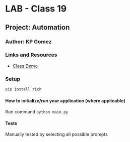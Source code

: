 # LAB - Class 19
## Project: Automation
### Author: KP Gomez
### Links and Resources
- [Class Demo](https://github.com/codefellows/seattle-code-python-401n8/tree/main/class-19)
### Setup
```bash
pip install rich
```

#### How to initialize/run your application (where applicable)
Run command `python main.py`

#### Tests
Manually tested by selecting all possible prompts

